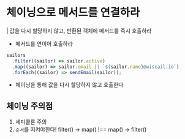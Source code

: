 # 체이닝으로 메서드를 연결하라

| 값을 다시 할당하지 않고, 반환된 객체에 메서드를 즉시 호출하라

- 메서드를 연이어 호출하라

```js
sailors
  .filter((sailor) => sailor.active)
  .map((sailor) => sailor.email || `${sailor.name}@wiscail.io`)
  .forEach((sailor) => sendEmail(sailor));
```

- 체이닝을 통해 값을 다시 할당하지 않고 호출한다

## 체이닝 주의점

1. 세미콜론 주의
2. `순서`를 지켜야한다! filter() -> map() !== map() -> filter()
